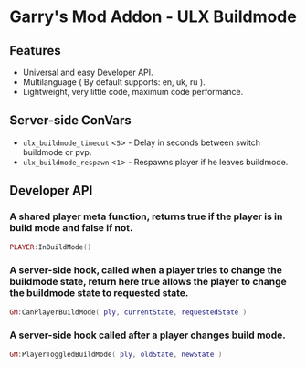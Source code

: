 # Garry's Mod Addon - ULX Buildmode
## Features
- Universal and easy Developer API.
- Multilanguage ( By default supports: en, uk, ru ).
- Lightweight, very little code, maximum code performance.

## Server-side ConVars
- `ulx_buildmode_timeout` <`5`> - Delay in seconds between switch buildmode or pvp.
- `ulx_buildmode_respawn` <`1`> - Respawns player if he leaves buildmode.

## Developer API
### A shared player meta function, returns true if the player is in build mode and false if not.
```lua
PLAYER:InBuildMode()
```

### A server-side hook, called when a player tries to change the buildmode state, return here true allows the player to change the buildmode state to requested state.
```lua
GM:CanPlayerBuildMode( ply, currentState, requestedState )
```

### A server-side hook called after a player changes build mode.
```lua
GM:PlayerToggledBuildMode( ply, oldState, newState )
```
